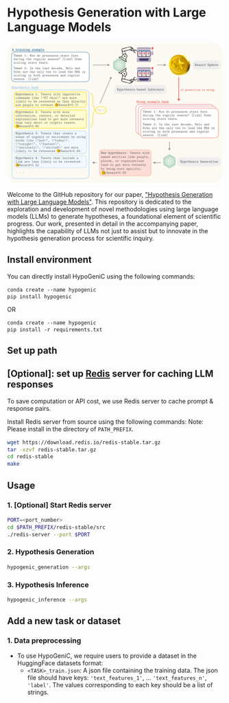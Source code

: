 # Hypothesis Generation with Large Language Models

![](hypogenic_figure1_large_font.jpg)

Welcome to the GitHub repository for our paper, ["Hypothesis Generation with Large Language Models"](https://arxiv.org/abs/2404.04326). This repository is dedicated to the exploration and development of novel methodologies using large language models (LLMs) to generate hypotheses, a foundational element of scientific progress. Our work, presented in detail in the accompanying paper, highlights the capability of LLMs not just to assist but to innovate in the hypothesis generation process for scientific inquiry.


## Install environment
You can directly install HypoGeniC using the following commands:
```
conda create --name hypogenic
pip install hypogenic
```
OR
```
conda create --name hypogenic
pip install -r requirements.txt
```

## Set up path

## [Optional]: set up [Redis](https://redis.io) server for caching LLM responses
To save computation or API cost, we use Redis server to cache prompt & response pairs.

Install Redis server from source using the following commands:
Note: Please install in the directory of `PATH_PREFIX`.
```bash
wget https://download.redis.io/redis-stable.tar.gz
tar -xzvf redis-stable.tar.gz
cd redis-stable
make
```

## Usage

### 1. [Optional] Start Redis server
```bash
PORT=<port_number>
cd $PATH_PREFIX/redis-stable/src
./redis-server --port $PORT
```

### 2. Hypothesis Generation
```bash
hypogenic_generation --args
```

### 3. Hypothesis Inference
```bash
hypogenic_inference --args
```

## Add a new task or dataset

### 1. Data preprocessing
- To use HypoGeniC, we require users to provide a dataset in the HuggingFace datasets format:
    - `<TASK>_train.json`: A json file containing the training data. The json file should have keys: `'text_features_1'`, ... `'text_features_n'`, `'label'`. The values corresponding to each key should be a list of strings.
    



